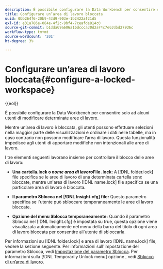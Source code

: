 ```yaml
---
description: È possibile configurare la Data Workbench per consentire solo ad alcuni utenti di modificare determinate aree di lavoro.
title: Configurare un’area di lavoro bloccata
uuid: 0bb264f6-20b9-43d9-903e-1b2422af21d5
exl-id: e31a786e-064e-4f2c-9bf4-7ceafde814c0
source-git-commit: b1dda69a606a16dccca30d2a74c7e63dbd27936c
workflow-type: tm+mt
source-wordcount: '201'
ht-degree: 3%

---
```


# Configurare un’area di lavoro bloccata{#configure-a-locked-workspace}

{{eol}}

È possibile configurare la Data Workbench per consentire solo ad alcuni utenti di modificare determinate aree di lavoro.

Mentre un’area di lavoro è bloccata, gli utenti possono effettuare selezioni nella maggior parte delle visualizzazioni e ordinare i dati nelle tabelle, ma in caso contrario non possono modificare l’area di lavoro. Questa funzionalità impedisce agli utenti di apportare modifiche non intenzionali alle aree di lavoro.

I tre elementi seguenti lavorano insieme per controllare il blocco delle aree di lavoro:

* **Una cartella.lock o *nome area di lavoro*File .lock:** A [!DNL folder.lock] file specifica se le aree di lavoro di una determinata cartella sono bloccate, mentre un&#39;area di lavoro [!DNL name.lock] file specifica se una particolare area di lavoro è bloccata.

* **Il parametro Sblocca nel [!DNL Insight.cfg] file:** Questo parametro specifica se l&#39;utente può sbloccare temporaneamente le aree di lavoro bloccate.
* **Opzione del menu Sblocca temporaneamente:** Quando il parametro Sblocca nel [!DNL Insight.cfg] è impostata su true, questa opzione viene visualizzata automaticamente nel menu della barra del titolo di ogni area di lavoro bloccata per consentire all&#39;utente di sbloccarla.

Per informazioni su [!DNL folder.lock] e area di lavoro [!DNL name.lock] file, vedere la sezione seguente. Per informazioni sull&#39;impostazione del parametro Sblocca, vedi [Impostazione del parametro Sblocca](../../../../home/c-get-started/c-intf-anlys-ftrs/c-config-locked-wkspc/c-unlck-param.md#concept-b018a85c6217489aa01b17845872df7f). Per informazioni sulla [!DNL Temporarily Unlock menu] opzione , vedi [Sblocco di un’area di lavoro](../../../../home/c-get-started/c-work-worksp/c-unlock-wksp.md#concept-18ada952aecf45c79a806b31b294023e).
